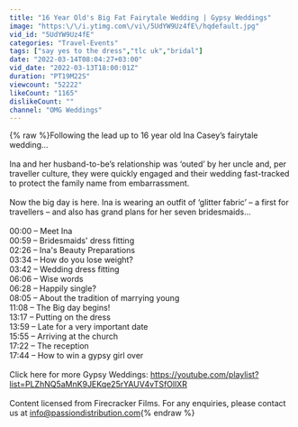 ```yaml
---
title: "16 Year Old's Big Fat Fairytale Wedding | Gypsy Weddings"
image: "https:\/\/i.ytimg.com\/vi\/5UdYW9Uz4fE\/hqdefault.jpg"
vid_id: "5UdYW9Uz4fE"
categories: "Travel-Events"
tags: ["say yes to the dress","tlc uk","bridal"]
date: "2022-03-14T08:04:27+03:00"
vid_date: "2022-03-13T18:00:01Z"
duration: "PT19M22S"
viewcount: "52222"
likeCount: "1165"
dislikeCount: ""
channel: "OMG Weddings"
---
```

{% raw %}Following the lead up to 16 year old Ina Casey’s fairytale wedding… <br /><br />Ina and her husband-to-be’s relationship was ‘outed’ by her uncle and, per traveller culture, they were quickly engaged and their wedding fast-tracked to protect the family name from embarrassment. <br /><br />Now the big day is here. Ina is wearing an outfit of ‘glitter fabric’ – a first for travellers – and also has grand plans for her seven bridesmaids...<br /><br />00:00 – Meet Ina<br />00:59 – Bridesmaids' dress fitting<br />02:26 – Ina's Beauty Preparations<br />03:34 – How do you lose weight?<br />03:42 – Wedding dress fitting<br />06:06 – Wise words<br />06:28 – Happily single?<br />08:05 – About the tradition of marrying young<br />11:08 – The Big day begins!<br />13:17 – Putting on the dress<br />13:59 – Late for a very important date<br />15:55 – Arriving at the church <br />17:22 – The reception<br />17:44 – How to win a gypsy girl over<br /><br />Click here for more Gypsy Weddings: <a rel="nofollow" target="blank" href="https://youtube.com/playlist?list=PLZhNQ5aMnK9JEKqe25rYAUV4vTSfOllXR">https://youtube.com/playlist?list=PLZhNQ5aMnK9JEKqe25rYAUV4vTSfOllXR</a>  <br /><br />Content licensed from Firecracker Films. For any enquiries, please contact us at info@passiondistribution.com{% endraw %}
